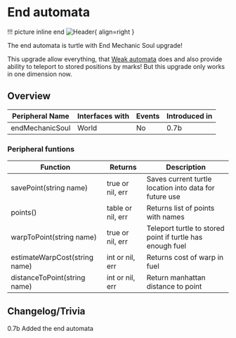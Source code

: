 # End automata

!!! picture inline end
    ![Header](){ align=right }

The end automata is turtle with End Mechanic Soul upgrade!

This upgrade allow everything, that [Weak automata](https://docs.srendi.de/turtles/weak_automata/) does and also provide ability to teleport to stored positions by marks! But this upgrade only works in one dimension now.

## Overview

| Peripheral Name           | Interfaces with | Events | Introduced in |
| ------------------------- | --------------- | ------ | ------------- |
| endMechanicSoul           | World           | No     | 0.7b          |

### Peripheral funtions

| Function                      | Returns                  | Description                                                    |
| ----------------------------- | ------------------------ | -------------------------------------------------------------- |
| savePoint(string name)        | true or nil, err         | Saves current turtle location into data for future use         |
| points()                      | table or nil, err        | Returns list of points with names                              |
| warpToPoint(string name)      | true or nil, err         | Teleport turtle to stored point if turtle has enough fuel      |
| estimateWarpCost(string name) | int or nil, err          | Returns cost of warp in fuel                                   |
| distanceToPoint(string name)  | int or nil, err          | Return manhattan distance to point                             |

## Changelog/Trivia

0.7b
Added the end automata
